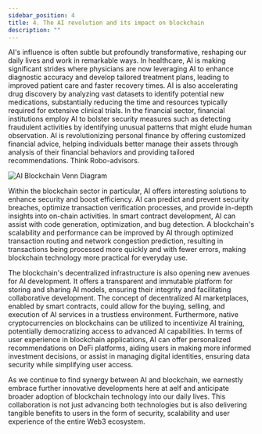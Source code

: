 ```yaml
---
sidebar_position: 4
title: 4. The AI revolution and its impact on blockchain
description: ""
---
```

AI's influence is often subtle but profoundly transformative, reshaping our daily lives and work in remarkable ways. In healthcare, AI is making significant strides where physicians are now leveraging AI to enhance diagnostic accuracy and develop tailored treatment plans, leading to improved patient care and faster recovery times. AI is also accelerating drug discovery by analyzing vast datasets to identify potential new medications, substantially reducing the time and resources typically required for extensive clinical trials. In the financial sector, financial institutions employ AI to bolster security measures such as detecting fraudulent activities by identifying unusual patterns that might elude human observation. AI is revolutionizing personal finance by offering customized financial advice, helping individuals better manage their assets through analysis of their financial behaviors and providing tailored recommendations. Think Robo-advisors. 

![AI Blockchain Venn Diagram](/img/aelf_whitepaper_v2_diagrams_2_.png "AI Blockchain benefits")

Within the blockchain sector in particular, AI offers interesting solutions to enhance security and boost efficiency. AI can predict and prevent security breaches, optimize transaction verification processes, and provide in-depth insights into on-chain activities. In smart contract development, AI can assist with code generation, optimization, and bug detection. A blockchain's scalability and performance can be improved by AI through optimized transaction routing and network congestion prediction, resulting in transactions being processed more quickly and with fewer errors, making blockchain technology more practical for everyday use.

The blockchain's decentralized infrastructure is also opening new avenues for AI development. It offers a transparent and immutable platform for storing and sharing AI models, ensuring their integrity and facilitating collaborative development. The concept of decentralized AI marketplaces, enabled by smart contracts, could allow for the buying, selling, and execution of AI services in a trustless environment. Furthermore, native cryptocurrencies on blockchains can be utilized to incentivize AI training, potentially democratizing access to advanced AI capabilities. In terms of user experience in blockchain applications, AI can offer personalized recommendations on DeFi platforms, aiding users in making more informed investment decisions, or assist in managing digital identities, ensuring data security while simplifying user access. 

As we continue to find synergy between AI and blockchain, we earnestly embrace further innovative developments here at aelf and anticipate broader adoption of blockchain technology into our daily lives. This collaboration is not just advancing both technologies but is also delivering tangible benefits to users in the form of security, scalability and user experience of the entire Web3 ecosystem.
